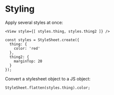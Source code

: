 # Styling

Apply several styles at once:

```
<View style={[ styles.thing, styles.thing2 ]} />

const styles = StyleSheet.create({
  thing: {
    color: 'red'
  },
  thing2: {
    marginTop: 20
  }
});
```

Convert a stylesheet object to a JS object:

```
StyleSheet.flatten(styles.thing).color;
```
